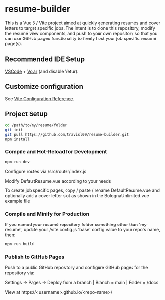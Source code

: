 # resume-builder

This is a Vue 3 / Vite project aimed at quickly generating resumés and cover letters to target specific jobs. The intent is to clone this repository, modify the resumé view components, and push to your own repository so that you can use GitHub pages functionality to freely host your job specific resumé page(s).

## Recommended IDE Setup

[VSCode](https://code.visualstudio.com/) + [Volar](https://marketplace.visualstudio.com/items?itemName=Vue.volar) (and disable Vetur).

## Customize configuration

See [Vite Configuration Reference](https://vitejs.dev/config/).

## Project Setup

```sh
cd /path/to/my/resume/folder
git init
git pull https://github.com/travisl09/resume-builder.git
npm install
```

### Compile and Hot-Reload for Development

```sh
npm run dev
```
Configure routes via /src/router/index.js

Modify DefaultResume.vue according to your needs

To create job specific pages, copy / paste / rename DefaultResume.vue and optionally add a cover letter slot as shown in the BolognaUnlimited.vue example file

### Compile and Minify for Production

If you named your resumé repository folder something other than 'my-resume', update your /vite.config.js 'base' config value to your repo's name, then:
```sh
npm run build
```

### Publish to GitHub Pages

Push to a public GitHub repository and configure GitHub pages for the repository via:

Settings -> Pages -> Deploy from a branch | Branch = main | Folder = /docs

View at https://\<username\>.github.io/\<repo-name\>/